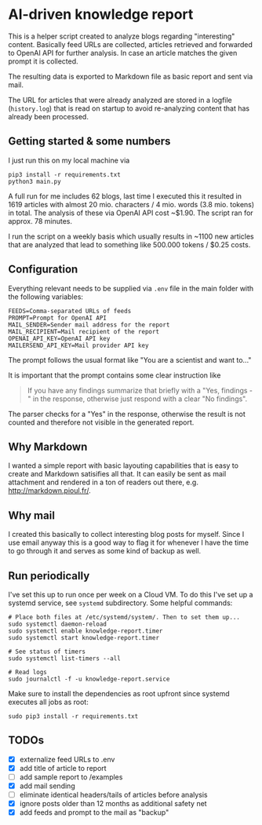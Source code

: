 # AI-driven knowledge report

This is a helper script created to analyze blogs regarding "interesting" content. Basically feed URLs are collected, articles retrieved and forwarded to OpenAI API for further analysis. In case an article matches the given prompt it is collected.

The resulting data is exported to Markdown file as basic report and sent via mail.

The URL for articles that were already analyzed are stored in a logfile (`history.log`) that is read on startup to avoid re-analyzing content that has already been processed. 

## Getting started & some numbers

I just run this on my local machine via

    pip3 install -r requirements.txt
    python3 main.py

A full run for me includes 62 blogs, last time I executed this it resulted in 1619 articles with almost 20 mio. characters / 4 mio. words (3.8 mio. tokens) in total. The analysis of these via OpenAI API cost ~$1.90. The script ran for approx. 78 minutes.

I run the script on a weekly basis which usually results in ~1100 new articles that are analyzed that lead to something like 500.000 tokens / $0.25 costs.

## Configuration

Everything relevant needs to be supplied via `.env` file in the main folder with the following variables:

    FEEDS=Comma-separated URLs of feeds
    PROMPT=Prompt for OpenAI API
    MAIL_SENDER=Sender mail address for the report
    MAIL_RECIPIENT=Mail recipient of the report
    OPENAI_API_KEY=OpenAI API key
    MAILERSEND_API_KEY=Mail provider API key

The prompt follows the usual format like "You are a scientist and want to..."

It is important that the prompt contains some clear instruction like 

> If you have any findings summarize that briefly with a "Yes, findings - " in the response, otherwise just respond with a clear "No findings".

The parser checks for a "Yes" in the response, otherwise the result is not counted and therefore not visible in the generated report.

## Why Markdown

I wanted a simple report with basic layouting capabilities that is easy to create and Markdown satisifies all that. It can easily be sent as mail attachment and rendered in a ton of readers out there, e.g. http://markdown.pioul.fr/. 

## Why mail

I created this basically to collect interesting blog posts for myself. Since I use email anyway this is a good way to flag it for whenever I have the time to go through it and serves as some kind of backup as well.

## Run periodically

I've set this up to run once per week on a Cloud VM. To do this I've set up a systemd service, see `systemd` subdirectory. Some helpful commands:

    # Place both files at /etc/systemd/system/. Then to set them up...
    sudo systemctl daemon-reload
    sudo systemctl enable knowledge-report.timer
    sudo systemctl start knowledge-report.timer

    # See status of timers
    sudo systemctl list-timers --all

    # Read logs
    sudo journalctl -f -u knowledge-report.service

Make sure to install the dependencies as root upfront since systemd executes all jobs as root:

    sudo pip3 install -r requirements.txt

## TODOs

- [x] externalize feed URLs to .env
- [x] add title of article to report
- [ ] add sample report to /examples
- [x] add mail sending
- [ ] eliminate identical headers/tails of articles before analysis
- [x] ignore posts older than 12 months as additional safety net
- [x] add feeds and prompt to the mail as "backup"